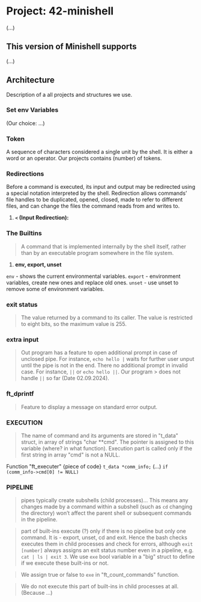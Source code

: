 # Project: 42-minishell

(...)

## This version of Minishell supports

(...)

## Architecture
Description of a all projects and structures we use.

### Set env Variables
(Our choice: ...)

### Token

A sequence of characters considered a single unit by the shell. It is either a word or an operator.
Our projects contains (number) of tokens.

### Redirections

Before a command is executed, its input and output may be redirected using a special notation interpreted by the shell. Redirection allows commands’ file handles to be duplicated, opened, closed, made to refer to different files, and can change the files the command reads from and writes to.

1. **`<` (Input Redirection):**

### The Builtins

> A command that is implemented internally by the shell itself, rather than by an executable program somewhere in the file system. 

1. **env, export, unset**

`env` - shows the current environmental variables.
`export` - environment variables, create new ones and replace old ones.
`unset` - use unset to remove some of environment variables.

### exit status

> The value returned by a command to its caller. The value is restricted to eight bits, so the maximum value is 255. 

### extra input

> Out program has a feature to open additional prompt in case of unclosed pipe.
> For instance, `echo hello |` waits for further user unput until the pipe is not in the end.
> There no additional prompt in invalid case. For instance, `||` or `echo hello ||`. Our program > does not handle `||` so far (Date 02.09.2024). 

### ft_dprintf
> Feature to display a message on standard error output.

### EXECUTION

> The name of command and its arguments are stored in "t_data" struct, in array of strings "char	**cmd". The pointer is assigned to this variable (where? in what function). Execution part is called only if the first string in array "cmd" is not a NULL.

Function "ft_executer"
{piece of code}
`t_data	*comm_info;`
(...)
`if (comm_info->cmd[0] != NULL)`

### PIPELINE
> pipes typically create subshells (child processes)... This means any changes made by a command within a subshell (such as `cd` changing the directory) won’t affect the parent shell or subsequent commands in the pipeline.

> part of built-ins execute (?) only if there is no pipeline but only one command.
It is - export, unset, cd and exit. Hence the bash checks executes them in child processes and check for errors, although `exit [number]` always assigns an exit status number even in a pipeline, e.g. `cat | ls | exit 3`. We use `exe` bool variable in a "big" struct to define if we execute these built-ins or not.

> We assign true or false to `exe` in "ft_count_commands" function.

> We do not execute this part of built-ins in child processes at all. (Because ...)

